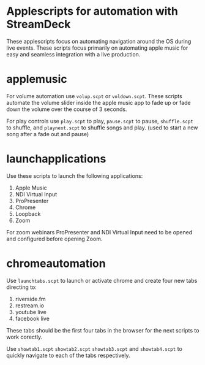 # Applescripts for automation with StreamDeck

These applescripts focus on automating navigation around the OS during live events. These scripts focus primarily on automating apple music for easy and seamless integration with a live production.

# applemusic

For volume automation use `volup.scpt` or `voldown.scpt`. These scripts automate the volume slider inside the apple music app to fade up or fade down the volume over the course of 3 seconds.

For play controls use `play.scpt` to play, `pause.scpt` to pause, `shuffle.scpt` to shuffle, and `playnext.scpt` to shuffle songs and play. (used to start a new song after a fade out and pause)

# launchapplications

Use these scripts to launch the following applications:
1. Apple Music
2. NDI Virtual Input
3. ProPresenter
4. Chrome
5. Loopback
6. Zoom

For zoom webinars ProPresenter and NDI Virtual Input need to be opened and configured before opening Zoom.

# chromeautomation

Use `launchtabs.scpt` to launch or activate chrome and create four new tabs directing to:
1. riverside.fm
2. restream.io
3. youtube live
4. facebook live

These tabs should be the first four tabs in the browser for the next scripts to work corectly.

Use `showtab1.scpt` `showtab2.scpt` `showtab3.scpt` and `showtab4.scpt` to quickly navigate to each of the tabs respectively.